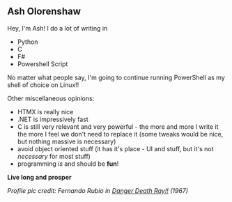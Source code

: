 ## Ash Olorenshaw

Hey, I'm Ash! I do a lot of writing in

- Python
- C
- F#
- Powershell Script

No matter what people say, I'm going to continue running PowerShell as my shell of choice on Linux!!

Other miscellaneous opinions:
- HTMX is really nice
- .NET is impressively fast
- C is still very relevant and very powerful - the more and more I write it the more I feel we don't need to replace it (some tweaks would be nice, but nothing massive is necessary)
- avoid object oriented stuff (it has it's place - UI and stuff, but it's not *necessary* for most stuff)
- programming *is* and should be **fun**!


**Live long and prosper**


*Profile pic credit: Fernando Rubio in [Danger Death Ray!!](https://www.imdb.com/title/tt0062035/) (1967)*
